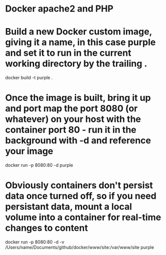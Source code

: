 # Docker apache2 and PHP

# Build a new Docker custom image, giving it a name, in this case purple and set it to run in the current working directory by the trailing .

docker build -t purple .

# Once the image is built, bring it up and port map the port 8080 (or whatever) on your host with the container port 80 - run it in the background with -d and reference your image

docker run -p 8080:80 -d purple

# Obviously containers don't persist data once turned off, so if you need persistant data, mount a local volume into a container for real-time changes to content

docker run -p 8080:80 -d -v /Users/name/Documents/github/docker/www/site:/var/www/site purple

